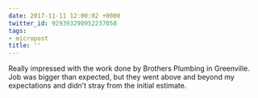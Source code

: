 ```yaml
---
date: 2017-11-11 12:00:02 +0000
twitter_id: 929393290952237058
tags:
- micropost
title: ''
---
```


Really impressed with the work done by Brothers Plumbing in Greenville. Job was bigger than expected, but they went above and beyond my expectations and didn’t stray from the initial estimate.
